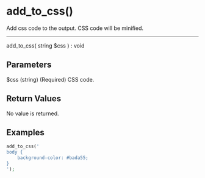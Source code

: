 # add_to_css()

Add css code to the output. CSS code will be minified.

---

add_to_css( string $css ) : void

## Parameters

$css (string) (Required) CSS code.

## Return Values

No value is returned.

## Examples

```php
add_to_css('
body {
    background-color: #bada55;
}
');
```
